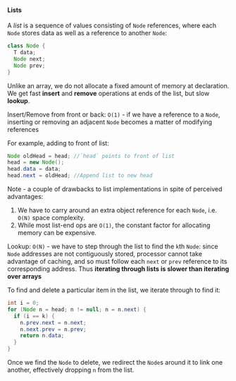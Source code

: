 #### Lists

A _list_ is a sequence of values consisting of `Node` references, where each `Node` stores data as well as a reference to another `Node`:

```java
class Node {
  T data;
  Node next;
  Node prev;
}
```

Unlike an array, we do not allocate a fixed amount of memory at declaration. We get fast **insert** and **remove** operations at ends of the list, but slow **lookup**.

Insert/Remove from front or back: `O(1)` - if we have a reference to a `Node`, inserting or removing an adjacent `Node` becomes a matter of modifying references

For example, adding to front of list:
```java
Node oldHead = head; //`head` points to front of list
head = new Node();
head.data = data;
head.next = oldHead; //Append list to new head
```

Note - a couple of drawbacks to list implementations in spite of perceived advantages:
1. We have to carry around an extra object reference for each `Node`, i.e. `O(N)` space complexity.
2. While most list-end ops are `O(1)`, the constant factor for allocating memory can be expensive.

Lookup: `O(N)` - we have to step through the list to find the `k`th `Node`: since `Node` addresses are not contiguously stored, processor cannot take advantage of caching, and so must follow each `next` or `prev` reference to its corresponding address. Thus **iterating through lists is slower than iterating over arrays**

To find and delete a particular item in the list, we iterate through to find it:
```java
int i = 0;
for (Node n = head; n != null; n = n.next) {
  if (i == k) {
    n.prev.next = n.next;
    n.next.prev = n.prev;
    return n.data;
  }
}
```
Once we find the `Node` to delete, we redirect the `Node`s around it to link one another, effectively dropping `n` from the list.


